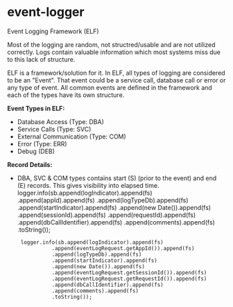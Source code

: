 # event-logger
Event Logging Framework (ELF)

Most of the logging are random, not structred/usable and are not utilized correctly. Logs contain valuable information which most systems miss due to this lack of structure.

ELF is a framework/solution for it. In ELF, all types of logging are considered to be an "Event". That event could be a service call, database call or error or any type of event. All common events are defined in the framework and each of the types have its own structure.

<b>Event Types in ELF:</b>
 - Database Access (Type: DBA)
 - Service Calls (Type: SVC)
 - External Communication (Type: COM)
 - Error (Type: ERR)
 - Debug (DEB)

<b>Record Details:</b>
 - DBA, SVC & COM types contains start (S) (prior to the event) and end (E) records. This gives visibility into elapsed time.
 		logger.info(sb.append(logIndicator).append(fs)
					  .append(appId).append(fs)
					  .append(logTypeDb).append(fs)
					  .append(startIndicator).append(fs)
					  .append(new Date()).append(fs)
					  .append(sessionId).append(fs)
					  .append(requestId).append(fs)
					  .append(dbCallIdentifier).append(fs)
					  .append(comments).append(fs)
					  .toString());

        logger.info(sb.append(logIndicator).append(fs)
				  .append(eventLogRequest.getAppId()).append(fs)
				  .append(logTypeDb).append(fs)
				  .append(startIndicator).append(fs)
				  .append(new Date()).append(fs)
				  .append(eventLogRequest.getSessionId()).append(fs)
				  .append(eventLogRequest.getRequestId()).append(fs)
				  .append(dbCallIdentifier).append(fs)
				  .append(comments).append(fs)
				  .toString());
 
 
